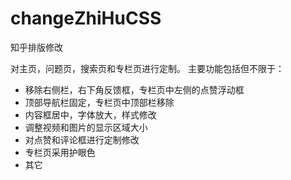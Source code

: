 # changeZhiHuCSS
知乎排版修改

对主页，问题页，搜索页和专栏页进行定制。
主要功能包括但不限于：
* 移除右侧栏，右下角反馈框，专栏页中左侧的点赞浮动框
* 顶部导航栏固定，专栏页中顶部栏移除
* 内容框居中，字体放大，样式修改
* 调整视频和图片的显示区域大小
* 对点赞和评论框进行定制修改
* 专栏页采用护眼色
* 其它
